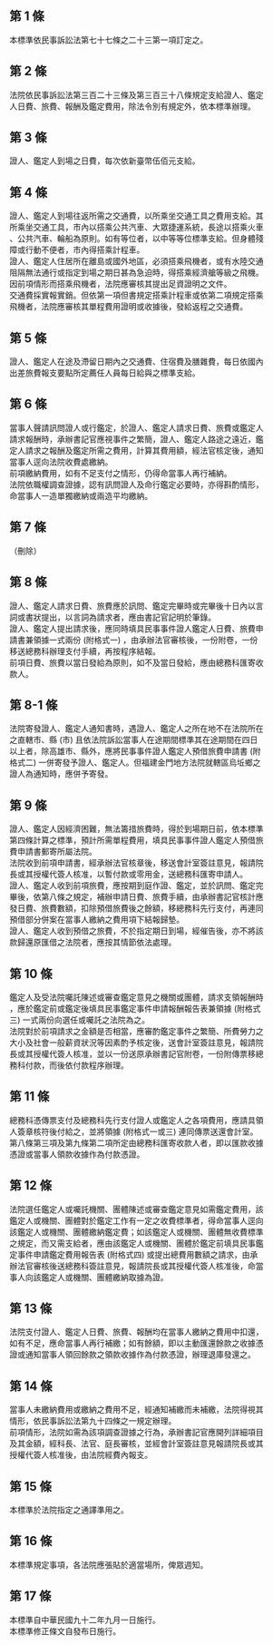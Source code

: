 第 1 條
-------
本標準依民事訴訟法第七十七條之二十三第一項訂定之。

第 2 條
-------
法院依民事訴訟法第三百二十三條及第三百三十八條規定支給證人、鑑定  
人日費、旅費、報酬及鑑定費用，除法令別有規定外，依本標準辦理。

第 3 條
-------
證人、鑑定人到場之日費，每次依新臺幣伍佰元支給。

第 4 條
-------
證人、鑑定人到場往返所需之交通費，以所乘坐交通工具之費用支給。其  
所乘坐交通工具，市內以搭乘公共汽車、大眾捷運系統，長途以搭乘火車  
、公共汽車、輪船為原則。如有等位者，以中等等位標準支給。但身體殘  
障或行動不便者，市內得搭乘計程車。  
證人、鑑定人住居所在離島或國外地區，必須搭乘飛機者，或有水陸交通  
阻隔無法通行或指定到場之期日甚為急迫時，得搭乘經濟艙等級之飛機。  
因前項情形而搭乘飛機者，法院應審核其提出足資證明之文件。  
交通費採實報實銷。但依第一項但書規定搭乘計程車或依第二項規定搭乘  
飛機者，法院應審核其單程費用證明或收據後，發給返程之交通費。

第 5 條
-------
證人、鑑定人在途及滯留日期內之交通費、住宿費及膳雜費，每日依國內  
出差旅費報支要點所定薦任人員每日給與之標準支給。

第 6 條
-------
當事人聲請訊問證人或行鑑定，於證人、鑑定人請求日費、旅費或鑑定人  
請求報酬時，承辦書記官應視事件之繁簡，證人、鑑定人路途之遠近，鑑  
定人請求之報酬及鑑定所需之費用，計算其費用額，經法官核定後，通知  
當事人逕向法院收費處繳納。  
前項繳納費用，如有不足支付之情形，仍得命當事人再行補納。  
法院依職權調查證據，認有訊問證人及命行鑑定必要時，亦得斟酌情形，  
命當事人一造單獨繳納或兩造平均繳納。

第 7 條
-------
（刪除）

第 8 條
-------
證人、鑑定人請求日費、旅費應於訊問、鑑定完畢時或完畢後十日內以言  
詞或書狀提出，以言詞為請求者，應由書記官記明於筆錄。  
證人、鑑定人提出請求後，應同時填具民事事件證人鑑定人日費、旅費申  
請書兼領據一式兩份 (附格式一) ，由承辦法官審核後，一份附卷，一份  
移送總務科辦理支付手續，再按程序結報。  
前項日費、旅費以當日發給為原則，如不及當日發給，應由總務科匯寄收  
款人。

第 8-1 條
---------
法院寄發證人、鑑定人通知書時，遇證人、鑑定人之所在地不在法院所在  
之直轄市、縣 (市) 且依法院訴訟當事人在途期間標準其在途期間在四日  
以上者，除高雄市、縣外，應將民事事件證人鑑定人預借旅費申請書 (附  
格式二) 一併寄發予證人、鑑定人。但福建金門地方法院就轄區烏坵鄉之  
證人為通知時，應併予寄發。

第 9 條
-------
證人、鑑定人因經濟困難，無法籌措旅費時，得於到場期日前，依本標準  
第四條計算之標準，預計所需單程費用，填具民事事件證人鑑定人預借旅  
費申請書郵寄所屬法院。  
法院收到前項申請書，經承辦法官核章後，移送會計室簽註意見，報請院  
長或其授權代簽人核准，以暫付款或零用金，送總務科匯寄申請人。  
證人、鑑定人收到前項旅費，應按期到庭作證、鑑定，並於訊問、鑑定完  
畢後，依第八條之規定，補辦申請日費、旅費手續，由承辦書記官核計應  
發日費、旅費數額，扣除預借旅費後之餘額，移總務科先行支付，再連同  
預借部分併案在當事人繳納之費用項下結報歸墊。  
證人、鑑定人收到預借之旅費，不於指定期日到場，經催告後，亦不將該  
款歸還原匯借之法院者，應按其情節依法處理。

第 10 條
--------
鑑定人及受法院囑託陳述或審查鑑定意見之機關或團體，請求支領報酬時  
，應於鑑定前或鑑定後填具民事鑑定事件申請報酬報告表兼領據 (附格式  
三) 一式兩份向選任或囑託之法院為之。  
法院對於前項請求之金額是否相當，應審酌鑑定事件之繁簡、所費勞力之  
大小及社會一般薪資狀況等因素酌予核定後，送會計室簽註意見，報請院  
長或其授權代簽人核准，並以一份送原承辦書記官附卷，一份附傳票移總  
務科付款，而後依付款程序辦理。

第 11 條
--------
總務科憑傳票支付及總務科先行支付證人或鑑定人之各項費用，應請具領  
人簽章核符後付給之，並將領據 (附格式一或三) 連同傳票送還會計室。  
第八條第三項及第九條第二項所定由總務科匯寄收款人者，即以匯款收據  
憑證或當事人領款收據作為付款憑證。

第 12 條
--------
法院選任鑑定人或囑託機關、團體陳述或審查鑑定意見如需鑑定費用，該  
鑑定人或機關、團體對於鑑定工作有一定之收費標準者，得命當事人逕向  
該鑑定人或機關、團體繳納鑑定費；如該鑑定人或機關、團體無收費標準  
之規定，而又需支給者，應由該鑑定人或機關、團體於鑑定前填具民事鑑  
定事件申請鑑定費用報告表 (附格式四) 或提出總費用數額之請求，由承  
辦法官審核後送總務科簽註意見，報請院長或其授權代簽人核准後，命當  
事人向該鑑定人或機關、團體繳納取據為證。

第 13 條
--------
法院支付證人、鑑定人日費、旅費、報酬均在當事人繳納之費用中扣還，  
如有不足，應命當事人再行補繳；如有餘額，即以主動匯還餘款之收據憑  
證或通知當事人領回餘款之領款收據作為付款憑證，辦理退庫發還之。

第 14 條
--------
當事人未繳納費用或繳納之費用不足，經通知補繳而未補繳，法院得視其  
情形，依民事訴訟法第九十四條之一規定辦理。  
前項情形，法院如需為該項調查證據之行為，承辦書記官應開列詳細項目  
及其金額，經科長、法官、庭長審核，並經會計室簽註意見報請院長或其  
授權代簽人核准後，由法院經費內報支。

第 15 條
--------
本標準於法院指定之通譯準用之。

第 16 條
--------
本標準規定事項，各法院應張貼於適當場所，俾眾週知。

第 17 條
--------
本標準自中華民國九十二年九月一日施行。  
本標準修正條文自發布日施行。

